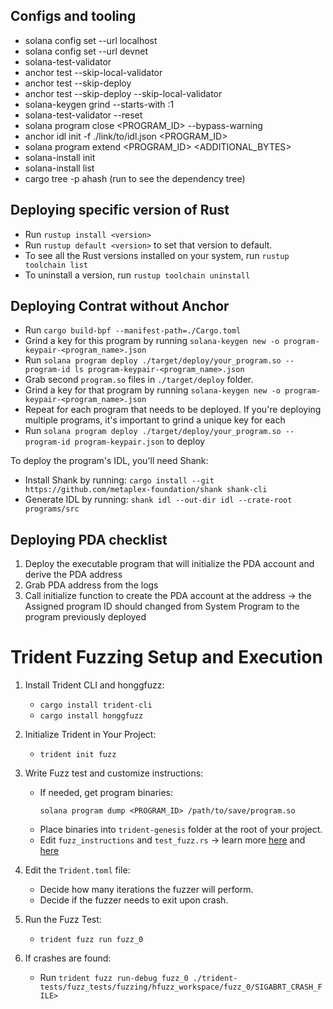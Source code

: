 ## Configs and tooling

- solana config set --url localhost
- solana config set --url devnet
- solana-test-validator
- anchor test --skip-local-validator
- anchor test --skip-deploy
- anchor test --skip-deploy --skip-local-validator
- solana-keygen grind --starts-with <PREFIX>:1
- solana-test-validator --reset
- solana program close <PROGRAM_ID> --bypass-warning
- anchor idl init -f ./link/to/idl.json <PROGRAM_ID>
- solana program extend <PROGRAM_ID> <ADDITIONAL_BYTES>
- solana-install init <solana-version>
- solana-install list
- cargo tree -p ahash (run to see the dependency tree)

## Deploying specific version of Rust
- Run `rustup install <version>`
- Run `rustup default <version>` to set that version to default.
- To see all the Rust versions installed on your system, run `rustup toolchain list`
- To uninstall a version, run `rustup toolchain uninstall`

## Deploying Contrat without Anchor

- Run `cargo build-bpf --manifest-path=./Cargo.toml`
- Grind a key for this program by running `solana-keygen new -o program-keypair-<program_name>.json`
- Run `solana program deploy ./target/deploy/your_program.so --program-id ls program-keypair-<program_name>.json`
- Grab second `program.so` files in `./target/deploy` folder.
- Grind a key for that program by running `solana-keygen new -o program-keypair-<program_name>.json`
- Repeat for each program that needs to be deployed. If you're deploying multiple programs, it's important to grind a unique key for each
- Run `solana program deploy ./target/deploy/your_program.so --program-id program-keypair.json` to deploy

To deploy the program's IDL, you'll need Shank:

- Install Shank by running: `cargo install --git https://github.com/metaplex-foundation/shank shank-cli`
- Generate IDL by running: `shank idl --out-dir idl --crate-root programs/src`

## Deploying PDA checklist

1. Deploy the executable program that will initialize the PDA account and derive the PDA address
2. Grab PDA address from the logs
3. Call initialize function to create the PDA account at the address -> the Assigned program ID should changed from System Program to the program previously deployed 

# Trident Fuzzing Setup and Execution

1. Install Trident CLI and honggfuzz:
   - `cargo install trident-cli`
   - `cargo install honggfuzz`

2. Initialize Trident in Your Project:
   - `trident init fuzz`

3. Write Fuzz test and customize instructions:
   - If needed, get program binaries: 
     ```
     solana program dump <PROGRAM_ID> /path/to/save/program.so
     ```
   - Place binaries into `trident-genesis` folder at the root of your project.
   - Edit `fuzz_instructions` and `test_fuzz.rs` -> learn more [here](https://www.youtube.com/watch?v=5JRVnxGW8kc) and [here](https://github.com/Ackee-Blockchain/Solana-Auditors-Bootcamp/blob/master/Lesson-3/README.md#step-1---initialize-trident)

4. Edit the `Trident.toml` file:
   - Decide how many iterations the fuzzer will perform.
   - Decide if the fuzzer needs to exit upon crash.

5. Run the Fuzz Test:
   - `trident fuzz run fuzz_0`

6. If crashes are found:
   - Run `trident fuzz run-debug fuzz_0 ./trident-tests/fuzz_tests/fuzzing/hfuzz_workspace/fuzz_0/SIGABRT_CRASH_FILE>`
